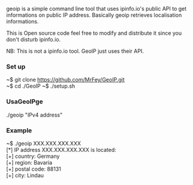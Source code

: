 geoip is a simple command line tool that uses ipinfo.io's public API to get informations on public IP address. Basically geoip retrieves localisation informations. 

This is Open source code feel free to modify and distribute it since you don't disturb ipinfo.io.

NB: This is not a ipinfo.io tool. GeoIP just uses their API.

<h3> Set up </h3>

~$ git clone https://github.com/MrFey/GeoIP.git <br>
~$ cd ./GeoIP
~$ ./setup.sh

<h3> UsaGeoIPge </h3>

./geoip "IPv4 address"

<h3> Example </h3>
~$ ./geoip XXX.XXX.XXX.XXX <br>
[*] IP address XXX.XXX.XXX.XXX is located:<br>
[+] country:  Germany<br>
[+] region:  Bavaria<br>
[+] postal code:  88131<br>
[+] city:  Lindau<br>
